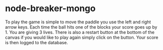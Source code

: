 # node-breaker-mongo
To play the game is simple to move the paddle you use the left and right arrow keys.
Each time the ball hits one of the blocks your score goes up by 1.
You are giving 3 lives.
There is also a restart button at the bottom of the canvas if you would like to play again simply click on the button.
Your score is then logged to the database.
